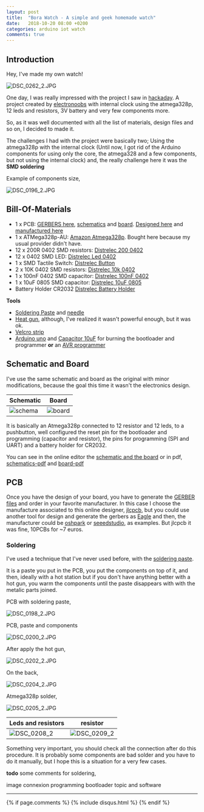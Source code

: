 ```yaml
---
layout: post
title:  "Bora Watch - A simple and geek homemade watch"
date:   2018-10-20 08:00 +0200
categories: arduino iot watch
comments: true
---
```


## Introduction
Hey, I've made my own watch!

![DSC_0262_2.JPG](/assets/tmr01/DSC_0262_2.JPG)

One day, I was really impressed with the project I saw in [hackaday](https://hackaday.com/2018/08/24/an-arduino-watch-without-a-clock/). A project created by [electronoobs](https://www.electronoobs.com/eng_arduino_tut40.php) with internal clock using the atmega328p, 12 leds and resistors, 3V battery and very few components more.

So, as it was well documented with all the list of materials, design files and so on, I decided to made it.

The challenges I had with the project were basically two; Using the atmega328p with the internal clock (Until now, I got rid of the Arduino components for using only the core, the atmega328 and a few components, but not using the internal clock) and, the really challenge here it was the **SMD soldering**

Example of components size,

![DSC_0196_2.JPG](/assets/tmr01/DSC_0196_2.JPG)

## Bill-Of-Materials
- 1 x PCB: [GERBERS here](https://github.com/aherrero/TMR01_Watch/blob/master/HW/Gerber_EN_watch_PCB_20180922223706.zip), [schematics](https://github.com/aherrero/TMR01_Watch/blob/master/HW/Schematic_EN-Bora-watch_Sheet-1_20180922223903.pdf) and [board](https://github.com/aherrero/TMR01_Watch/blob/master/HW/PCB_EN-watch-PCB_20180922223520.pdf). [Designed here](https://easyeda.com/) and [manufactured here](https://jlcpcb.com/)
- 1 x ATMega328p-AU: [Amazon Atmega328p](https://www.amazon.fr/gp/product/B01N0DNQ78/ref=oh_aui_detailpage_o01_s00?ie=UTF8&psc=1). Bought here because my usual provider didn't have.
- 12 x 200R 0402 SMD resistors: [Distrelec 200 0402](https://www.distrelec.ch/en/smd-resistor-thick-film-200-ohm-0402-rnd-components-rnd-1550402wgf2000tce/p/30056372)
- 12 x 0402 SMD LED: [Distrelec Led 0402](https://www.distrelec.ch/en/smd-led-red-0402-wuerth-elektronik-150040rs73240/p/30114006)
- 1 x SMD Tactile Switch: [Distrelec Button](https://www.distrelec.ch/en/tactile-switch-50-ma-12-vdc-te-connectivity-1437566/p/13566524)
- 2 x 10K 0402 SMD resistors: [Distrelec 10k 0402](https://www.distrelec.ch/en/smd-resistor-thick-film-10-kohm-0402-rnd-components-rnd-1550402wgf1002tce/p/30056338)
- 1 x 100nF 0402 SMD capacitor: [Distrelec 100nF 0402](https://www.distrelec.ch/en/capacitor-100-nf-25-vdc-0402-rnd-components-rnd-150c0402b104k250nu/p/30087075)
- 1 x 10uF 0805 SMD capacitor: [Distrelec 10uF 0805](https://www.distrelec.ch/en/capacitor-10-uf-vdc-0805-rnd-components-rnd-1500805x106k063n3/p/30086816)
- Battery Holder CR2032 [Distrelec Battery Holder](https://www.distrelec.ch/en/battery-holder-cr2032-renata-smtu2032/p/16950022)

**Tools**
- [Soldering Paste](https://www.distrelec.ch/en/soldering-paste-syringe-solder-chemistry-blf03-ch-de/p/18249570) and [needle](https://www.distrelec.ch/en/dosing-needle-58-mm-pink-pink-solder-chemistry-047031/p/18249574)
- [Heat gun](https://www.amazon.fr/gp/product/B01N0X1LFK/ref=oh_aui_detailpage_o00_s01?ie=UTF8&psc=1), although, I've realized it wasn't powerful enough, but it was ok.
- [Velcro strip](https://www.amazon.fr/gp/product/B07DFBHN5J/ref=oh_aui_detailpage_o00_s01?ie=UTF8&psc=1)
- [Arduino uno](https://www.distrelec.ch/en/arduino-uno-rev3-smd-arduino-a000073/p/30101956) and [Capacitor 10uF](https://www.distrelec.ch/en/aluminium-electrolytic-capacitor-10-uf-50-vdc-jamicon-skr100m1hd11/p/16701353) for burning the bootloader and programmer **or** an [AVR programmer](https://www.sparkfun.com/products/9825)

## Schematic and Board
I've use the same schematic and board as the original with minor modifications, because the goal this time it wasn't the electronics design.

| Schematic | Board|
|-------|--------|
| ![schema](/assets/tmr01/schema.png) | ![board](/assets/tmr01/board.png) |

It is basically an Atmega328p connected to 12 resistor and 12 leds, to a pushbutton, well configured the reset pin for the bootloader and programming (capacitor and resistor), the pins for programming (SPI and UART) and a battery holder for CR2032.

You can see in the online editor the [schematic and the board](https://easyeda.com/editor#id=e2f64f5df199459d9788ec1f2d2dd938|42fc56697c8e4275b725ab0ee3979312) or in pdf, [schematics-pdf](https://github.com/aherrero/TMR01_Watch/blob/master/HW/Schematic_EN-Bora-watch_Sheet-1_20180922223903.pdf) and [board-pdf](https://github.com/aherrero/TMR01_Watch/blob/master/HW/PCB_EN-watch-PCB_20180922223520.pdf)

## PCB
Once you have the design of your board, you have to generate the [GERBER files](https://github.com/aherrero/TMR01_Watch/blob/master/HW/Gerber_EN_watch_PCB_20180922223706.zip) and order in your favorite manufacturer. In this case I choose the manufacture associated to this online designer, [jlcpcb](https://jlcpcb.com/), but you could use another tool for design and generate the gerbers as [Eagle](https://www.autodesk.com/products/eagle/overview) and then, the manufacturer could be [oshpark](https://oshpark.com/) or [seeedstudio](https://www.seeedstudio.com/1-usd-for-3-pcbs.html), as examples. But jlcpcb it was fine, 10PCBs for ~7 euros.

### Soldering
I've used a technique that I've never used before, with the [soldering paste](https://en.wikipedia.org/wiki/Solder_paste).

It is a paste you put in the PCB, you put the components on top of it, and then, ideally with a hot station but if you don't have anything better with a hot gun, you warm the components until the paste disappears with with the metalic parts joined.

PCB with soldering paste,

![DSC_0198_2.JPG](/assets/tmr01/DSC_0198_2.JPG)

PCB, paste and components

![DSC_0200_2.JPG](/assets/tmr01/DSC_0200_2.JPG)

After apply the hot gun,

![DSC_0202_2.JPG](/assets/tmr01/DSC_0202_2.JPG)

On the back,

![DSC_0204_2.JPG](/assets/tmr01/DSC_0204_2.JPG)

Atmega328p solder,

![DSC_0205_2.JPG](/assets/tmr01/DSC_0205_2.JPG)

| Leds and resistors | resistor|
|-------|--------|
| ![DSC_0208_2](/assets/tmr01/DSC_0208_2.JPG) | ![DSC_0209_2](/assets/tmr01/DSC_0209_2.JPG) |

Something very important, you should check all the connection after do this procedure. It is probably some components are bad solder and you have to do it manually, but I hope this is a situation for a very few cases.

**todo**
some comments for soldering,

image connexion programming
bootloader topic and software
***

{% if page.comments %}
{% include disqus.html %}
{% endif %}
